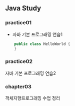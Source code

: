 ## Java Study

### practice01
- 자바 기본 프로그래밍 연습1

```java
	public class HelloWorld {
 	}
```

### practice02
자바 기본 프로그래밍 연습2

### chapter03
객체지향프로그래밍 수업 정리